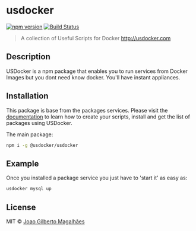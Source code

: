 # usdocker 
[![npm version](https://badge.fury.io/js/%40usdocker%2Fusdocker.svg)](https://badge.fury.io/js/%40usdocker%2Fusdocker)
[![Build Status](https://travis-ci.org/usdocker/usdocker.svg?branch=master)](https://travis-ci.org/usdocker/usdocker)

> A collection of Useful Scripts for Docker http://usdocker.com

## Description

USDocker is a npm package that enables you to run services from Docker Images but you dont need
know docker. You'll have instant appliances.

## Installation

This package is base from the packages services. 
Please visit the [documentation](https://github.com/usdocker/usdocker/blob/master/docs/index.md) 
to learn how to create your scripts, install and get the list of packages using USDocker.

The main package:

```bash
npm i -g @usdocker/usdocker
```

## Example

Once you installed a package service you just have to 'start it' as easy as:

```bash
usdocker mysql up
```

## License

MIT © [Joao Gilberto Magalhães](https://github.com/byjg/)
